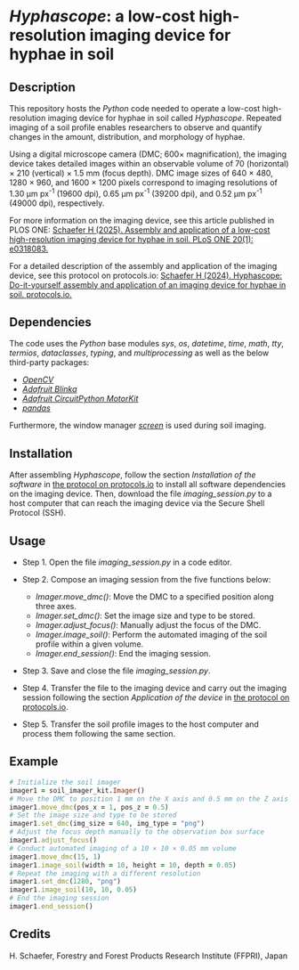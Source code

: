 #  *Hyphascope*: a low-cost high-resolution imaging device for hyphae in soil

## Description

This repository hosts the *Python* code needed to operate a low-cost high-resolution imaging device for hyphae in soil called *Hyphascope*. Repeated imaging of a soil profile enables researchers to observe and quantify changes in the amount, distribution, and morphology of hyphae.

Using a digital microscope camera (DMC; 600× magnification), the imaging device takes detailed images within an observable volume of 70 (horizontal) × 210 (vertical) × 1.5 mm (focus depth). DMC image sizes of 640 × 480, 1280 × 960, and 1600 × 1200 pixels correspond to imaging resolutions of 1.30 μm px<sup>-1</sup> (19600 dpi), 0.65 μm px<sup>-1</sup> (39200 dpi), and 0.52 μm px<sup>-1</sup> (49000 dpi), respectively.

For more information on the imaging device, see this article published in PLOS ONE:
[Schaefer H (2025). Assembly and application of a low-cost high-resolution imaging device for hyphae in soil. PLoS ONE 20(1): e0318083.](https://doi.org/10.1371/journal.pone.0318083)

For a detailed description of the assembly and application of the imaging device, see this protocol on protocols.io: 
[Schaefer H (2024). Hyphascope: Do-it-yourself assembly and application of an imaging device for hyphae in soil. protocols.io.](https://dx.doi.org/10.17504/protocols.io.bp2l6xo3zlqe/v1)

## Dependencies

The code uses the *Python* base modules *sys*, *os*, *datetime*, *time*, *math*, *tty*, *termios*, *dataclasses*, *typing*, and *multiprocessing* as well as the below third-party packages: 

- [*OpenCV*](https://pypi.org/project/opencv-python/)
- [*Adafruit Blinka*](https://github.com/adafruit/Adafruit_Blinka/)
- [*Adafruit CircuitPython MotorKit*](https://github.com/adafruit/Adafruit_CircuitPython_MotorKit/)
- [*pandas*](https://pypi.org/project/pandas/)

Furthermore, the window manager [*screen*](https://www.gnu.org/software/screen/) is used during soil imaging.

## Installation

After assembling *Hyphascope*, follow the section *Installation of the software* in  [the protocol on protocols.io](https://dx.doi.org/10.17504/protocols.io.bp2l6xo3zlqe/v1) to install all software dependencies on the imaging device. Then, download the file *imaging_session.py* to a host computer that can reach the imaging device via the Secure Shell Protocol (SSH).

## Usage

- Step 1. Open the file *imaging_session.py* in a code editor.

- Step 2. Compose an imaging session from the five functions below: 
    - *Imager.move_dmc()*: Move the DMC to a specified position along three axes. 
    - *Imager.set_dmc()*: Set the image size and type to be stored. 
    - *Imager.adjust_focus()*: Manually adjust the focus of the DMC.
    - *Imager.image_soil()*: Perform the automated imaging of the soil profile within a given volume.
    - *Imager.end_session()*: End the imaging session.

- Step 3. Save and close the file *imaging_session.py*.

- Step 4. Transfer the file to the imaging device and carry out the imaging session following the section *Application of the device* in [the protocol on protocols.io](https://www.protocols.io/).

- Step 5. Transfer the soil profile images to the host computer and process them following the same section.

## Example

```ruby
# Initialize the soil imager
imager1 = soil_imager_kit.Imager()
# Move the DMC to position 1 mm on the X axis and 0.5 mm on the Z axis
imager1.move_dmc(pos_x = 1, pos_z = 0.5)
# Set the image size and type to be stored
imager1.set_dmc(img_size = 640, img_type = "png")
# Adjust the focus depth manually to the observation box surface
imager1.adjust_focus()
# Conduct automated imaging of a 10 × 10 × 0.05 mm volume
imager1.move_dmc(15, 1)
imager1.image_soil(width = 10, height = 10, depth = 0.05)
# Repeat the imaging with a different resolution
imager1.set_dmc(1280, "png")
imager1.image_soil(10, 10, 0.05)
# End the imaging session
imager1.end_session()
```

## Credits

H. Schaefer, Forestry and Forest Products Research Institute (FFPRI), Japan
